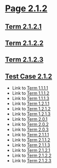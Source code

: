 # [Page 2.1.2](#page-212)

## [Term 2.1.2.1](#term-2121)

## [Term 2.1.2.2](#term-2122)

## [Term 2.1.2.3](#term-2123)

## [Test Case 2.1.2](#test-case-212)

*   Link to [Term 1.1.1.1](../../REWRITTEN-1/section-1-1/page-1-1-1.md#term-1111)
*   Link to [Term 1.1.1.2](../../REWRITTEN-1/section-1-1/page-1-1-1.md#term-1112)
*   Link to [Term 1.1.1.3](../../REWRITTEN-1/section-1-1/page-1-1-1.md#term-1113)
*   Link to [Term 1.2.1.1](../../REWRITTEN-1/section-1-2/page-1-2-1.md#term-1211)
*   Link to [Term 1.2.1.2](../../REWRITTEN-1/section-1-2/page-1-2-1.md#term-1212)
*   Link to [Term 1.2.1.3](../../REWRITTEN-1/section-1-2/page-1-2-1.md#term-1213)
*   Link to [Term 2.0.1](../page-2-0.md#term-201)
*   Link to [Term 2.0.2](../page-2-0.md#term-202)
*   Link to [Term 2.0.3](../page-2-0.md#term-203)
*   Link to [Term 2.1.1.1](./page-2-1-1.md#term-2111)
*   Link to [Term 2.1.1.2](./page-2-1-1.md#term-2112)
*   Link to [Term 2.1.1.3](./page-2-1-1.md#term-2113)
*   Link to [Term 2.1.2.1](#term-2121)
*   Link to [Term 2.1.2.2](#term-2122)
*   Link to [Term 2.1.2.3](#term-2123)
